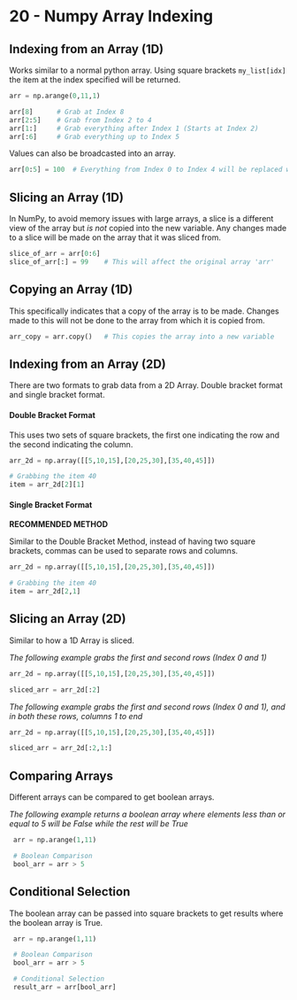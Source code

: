 # 20 - Numpy Array Indexing

## Indexing from an Array (1D)

Works similar to a normal python array. Using square brackets `my_list[idx]` the item at the index specified will be returned.

```py
arr = np.arange(0,11,1)

arr[8]      # Grab at Index 8
arr[2:5]    # Grab from Index 2 to 4
arr[1:]     # Grab everything after Index 1 (Starts at Index 2)
arr[:6]     # Grab everything up to Index 5
```

Values can also be broadcasted into an array.

```py
arr[0:5] = 100  # Everything from Index 0 to Index 4 will be replaced with 100
```

## Slicing an Array (1D)

In NumPy, to avoid memory issues with large arrays, a slice is a different view of the array but *is not* copied into the new variable. Any changes made to a slice will be made on the array that it was sliced from.

```py
slice_of_arr = arr[0:6]
slice_of_arr[:] = 99    # This will affect the original array 'arr'
```

## Copying an Array (1D)

This specifically indicates that a copy of the array is to be made. Changes made to this will not be done to the array from which it is copied from.

```py
arr_copy = arr.copy()   # This copies the array into a new variable
```

## Indexing from an Array (2D)

There are two formats to grab data from a 2D Array. Double bracket format and single bracket format.

#### Double Bracket Format

This uses two sets of square brackets, the first one indicating the row and the second indicating the column.

```py
arr_2d = np.array([[5,10,15],[20,25,30],[35,40,45]])

# Grabbing the item 40
item = arr_2d[2][1]
```

#### Single Bracket Format

**RECOMMENDED METHOD**

Similar to the Double Bracket Method, instead of having two square brackets, commas can be used to separate rows and columns.

```py
arr_2d = np.array([[5,10,15],[20,25,30],[35,40,45]])

# Grabbing the item 40
item = arr_2d[2,1]
```

## Slicing an Array (2D)

Similar to how a 1D Array is sliced. 

*The following example grabs the first and second rows (Index 0 and 1)*

```py
arr_2d = np.array([[5,10,15],[20,25,30],[35,40,45]])

sliced_arr = arr_2d[:2]
```

*The following example grabs the first and second rows (Index 0 and 1), and in both these rows, columns 1 to end*

```py
arr_2d = np.array([[5,10,15],[20,25,30],[35,40,45]])

sliced_arr = arr_2d[:2,1:]
```

## Comparing Arrays

Different arrays can be compared to get boolean arrays.

*The following example returns a boolean array where elements less than or equal to 5 will be False while the rest will be True*

```py
 arr = np.arange(1,11)

 # Boolean Comparison
 bool_arr = arr > 5
```

## Conditional Selection

The boolean array can be passed into square brackets to get results where the boolean array is True.
```py
 arr = np.arange(1,11)

 # Boolean Comparison
 bool_arr = arr > 5

 # Conditional Selection
 result_arr = arr[bool_arr]
```



